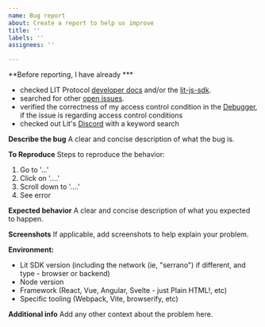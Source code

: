 ```yaml
---
name: Bug report
about: Create a report to help us improve
title: ''
labels: ''
assignees: ''

---
```


**Before reporting, I have already *** 
- checked LIT Protocol [developer docs](https://developer.litprotocol.com/) and/or the [lit-js-sdk](https://lit-protocol.github.io/lit-js-sdk/api_docs_html/).
- searched for other [open issues](https://github.com/LIT-Protocol/lit-js-sdk/issues).
- verified the correctness of my access control condition in the [Debugger](https://lit-accs-debugger.vercel.app/), if the issue is regarding access control conditions
- checked out Lit's [Discord](https://discord.com/invite/GnTtFukpHq) with a keyword search

**Describe the bug**
A clear and concise description of what the bug is.

**To Reproduce**
Steps to reproduce the behavior:
1. Go to '...'
2. Click on '....'
3. Scroll down to '....'
4. See error

**Expected behavior**
A clear and concise description of what you expected to happen.

**Screenshots**
If applicable, add screenshots to help explain your problem.

**Environment:**
 - Lit SDK version (including the network (ie, "serrano") if different, and type - browser or backend) 
 - Node version
 - Framework (React, Vue, Angular, Svelte - just Plain HTML!, etc)
 - Specific tooling (Webpack, Vite, browserify, etc) 

**Additional info**
Add any other context about the problem here.
